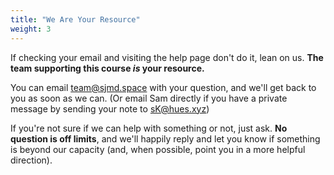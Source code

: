 ```yaml
---
title: "We Are Your Resource"
weight: 3
---
```


If checking your email and visiting the help page don't do it, lean on us. **The team supporting this course _is_ your resource.**

You can email team@sjmd.space with your question, and we'll get back to you as soon as we can. (Or email Sam directly if you have a private message by sending your note to sK@hues.xyz)

If you're not sure if we can help with something or not, just ask. **No question is off limits**, and we'll happily reply and let you know if something is beyond our capacity (and, when possible, point you in a more helpful direction).

